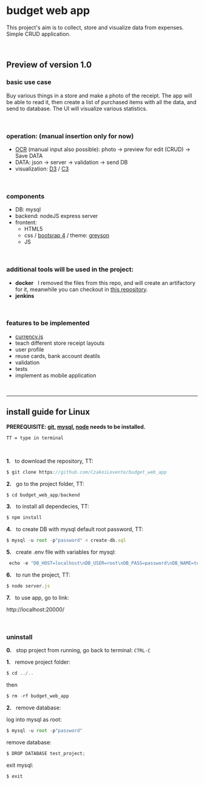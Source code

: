 # budget web app

This project's aim is to collect, store and visualize data from expenses. Simple CRUD application.

<br>

## Preview of version 1.0 

### basic use case

Buy various things in a store and make a photo of the receipt. 
The app will be able to read it, then create a list of purchased items with all the data, and send to database.
The UI will visualize various statistics.

<br>

### operation: (manual insertion only for now)
  - [OCR](https://en.wikipedia.org/wiki/Optical_character_recognition) (manual input also possible): photo -> preview for edit (CRUD) -> Save DATA
  - DATA: json -> server -> validation -> send DB
  - visualization: [D3](https://d3js.org/) / [C3](https://c3js.org/)
  
<br>

### components

  - DB: mysql
  - backend: nodeJS express server
  - frontent:
      - HTML5
      - css / [bootsrap 4](https://www.w3schools.com/bootstrap4/default.asp) / theme: [greyson](https://bootstrap.themes.guide/greyson/)
      - JS

<br>

### additional tools will be used in the project:

  - **docker** &nbsp; I removed the files from this repo, and will create an artifactory for it, 
  meanwhile you can checkout in [this repository](https://github.com/CzakoiLevente/budget_web_app-phoenix).
  - **jenkins** 
  
<br>

### features to be implemented

  - [currency.js](https://currency.js.org/)
  - teach different store receipt layouts
  - user profile
  - reuse cards, bank account deatils
  - validation
  - tests  
  - implement as mobile application

<br>

----

## install guide for Linux

**PREREQUISITE: [git](https://git-scm.com/downloads), [mysql](https://dev.mysql.com/doc/refman/8.0/en/linux-installation.html), [node](https://nodejs.org/en/download/package-manager/) needs to be installed.**

`TT = type in terminal`

<br>

**1.** &nbsp; to download the repository, TT:

```javascript
$ git clone https://github.com/CzakoiLevente/budget_web_app
``` 
  
**2.** &nbsp; go to the project folder, TT:

```javascript
$ cd budget_web_app/backend
```

**3.** &nbsp; to install all dependecies, TT:

```javascript
$ npm install
```

**4.** &nbsp; to create DB with mysql default root password, TT: 

```javascript
$ mysql -u root -p"password" < create-db.sql
```

**5.** &nbsp; create .env file with variables for mysql:
```javascript
 echo -e "DB_HOST=localhost\nDB_USER=root\nDB_PASS=password\nDB_NAME=test_project" >> .env 
```

**6.** &nbsp; to run the project, TT:

```javascript
$ node server.js
```

**7.** &nbsp; to use app, go to link:

http://localhost:20000/

<br>

### uninstall

**0.** &nbsp; stop project from running, go back to terminal: `CTRL-C`

**1.** &nbsp; remove project folder:
 
```javascript
$ cd ../..
```
then
```javascript
$ rm -rf budget_web_app
```

**2.** &nbsp; remove database:

log into mysql as root:
```javascript
$ mysql -u root -p"password"
```

remove database:
```javascript
$ DROP DATABASE test_project;
```

exit mysql:
```javascript
$ exit
```

